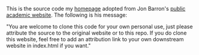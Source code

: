 This is the source code my [homepage](https://advaitgadhikar.github.io/) adopted from Jon Barron's [public academic website](https://jonbarron.info/). The following is his message:

"You are welcome to clone this code for your own personal use, just please attribute the source to the original website or to this repo. If you do clone this website, feel free to add an attribution link to your own downstream website in index.html if you want."
